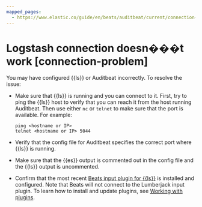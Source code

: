 ```yaml
---
mapped_pages:
  - https://www.elastic.co/guide/en/beats/auditbeat/current/connection-problem.html
---
```


# Logstash connection doesn���t work [connection-problem]

You may have configured {{ls}} or Auditbeat incorrectly. To resolve the issue:

* Make sure that {{ls}} is running and you can connect to it. First, try to ping the {{ls}} host to verify that you can reach it from the host running Auditbeat. Then use either `nc` or `telnet` to make sure that the port is available. For example:

    ```shell
    ping <hostname or IP>
    telnet <hostname or IP> 5044
    ```

* Verify that the config file for Auditbeat specifies the correct port where {{ls}} is running.
* Make sure that the {{es}} output is commented out in the config file and the {{ls}} output is uncommented.
* Confirm that the most recent [Beats input plugin for {{ls}}](logstash-docs-md://lsr/plugins-inputs-beats.md) is installed and configured. Note that Beats will not connect to the Lumberjack input plugin. To learn how to install and update plugins, see [Working with plugins](logstash://reference/working-with-plugins.md).


